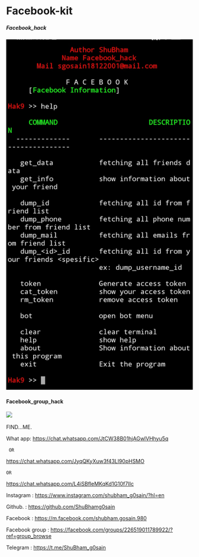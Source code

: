 # Facebook-kit

##### Facebook_hack #####
![ ](https://raw.githubusercontent.com/ShuBhamg0sain/Facebook_hack/master/Screenshot/IMG_20200925_195618.jpg)





#### Facebook_group_hack ####

![ ](https://github.com/shubhamggosai/Facebook_group_hack/blob/master/IMG_20200917_074939.jpg)


FIND...ME.

What app: https://chat.whatsapp.com/JtCW38B01hjAGwlVHhyu5q

     OR
https://chat.whatsapp.com/JyqQKyXuw3f43Ll90pHSMO

    OR
https://chat.whatsapp.com/L4iSBfleMKqKd1G10f7IIc

Instagram : https://www.instagram.com/shubham_g0sain/?hl=en

Github. : https://github.com/ShuBhamg0sain

Facebook : https://m.facebook.com/shubham.gosain.980

Facebook group : https://facebook.com/groups/226519011789922/?ref=group_browse

Telegram : https://t.me/ShuBham_g0sain

